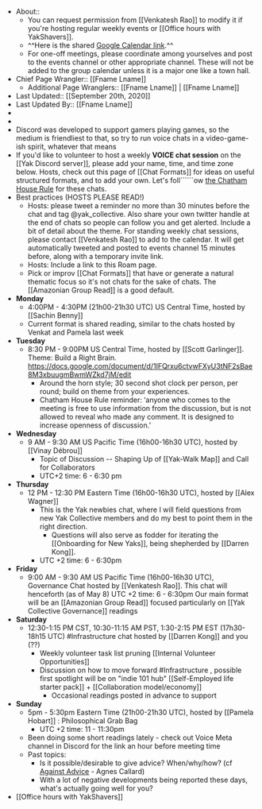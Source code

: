 - About:: 
    - You can request permission from [[Venkatesh Rao]] to modify it if you're hosting regular weekly events or [[Office hours with YakShavers]]. 
    - ^^Here is the shared [Google Calendar link](https://calendar.google.com/calendar?cid=bzk5NW00MzE3M2Jwc2xtaGg0OW5tcnA1aTRAZ3JvdXAuY2FsZW5kYXIuZ29vZ2xlLmNvbQ).^^
    - For one-off meetings, please coordinate among yourselves and post to the events channel or other appropriate channel. These will not be added to the group calendar unless it is a major one like a town hall.
- Chief Page Wrangler:: [[Fname Lname]]
    - Additional Page Wranglers:: [[Fname Lname]] | [[Fname Lname]] 
- Last Updated:: [[September 20th, 2020]]
- Last Updated By:: [[Fname Lname]]
-  
- 
- Discord was developed to support gamers playing games, so the medium is friendliest to that, so try to run voice chats in a video-game-ish spirit, whatever that means
- If you'd like to volunteer to host a weekly **VOICE chat session** on the [[Yak Discord server]], please add your name, time, and time zone below. Hosts, check out this page of [[Chat Formats]] for ideas on useful structured formats, and to add your own. Let's foll``````ow [the Chatham House Rule](https://en.wikipedia.org/wiki/Chatham_House_Rule) for these chats.
- Best practices (HOSTS PLEASE READ!)
    - Hosts: please tweet a reminder no more than 30 minutes before the chat and tag @yak_collective. Also share your own twitter handle at the end of chats so people can follow you and get alerted. Include a bit of detail about the theme. For standing weekly chat sessions, please contact [[Venkatesh Rao]] to add to the calendar. It will get automatically tweeted and posted to events channel 15 minutes before, along with a temporary invite link.
    - Hosts: Include a link to this Roam page.
    - Pick or improv [[Chat Formats]] that have or generate a natural thematic focus so it's not chats for the sake of chats. The [[Amazonian Group Read]] is a good default.
- **Monday**
    - 4:00PM - 4:30PM (21h00-21h30 UTC) US Central Time, hosted by [[Sachin Benny]]
    - Current format is shared reading, similar to the chats hosted by Venkat and Pamela last week
- **Tuesday**
    - 8:30 PM - 9:00PM US Central Time, hosted by [[Scott Garlinger]]. Theme: Build a Right Brain. https://docs.google.com/document/d/1IFQrxu6ctvwFXyU3tNF2sBae8M3xbuugmBwmWZkd7jM/edit
        - Around the horn style; 30 second shot clock per person, per round; build on theme from your experiences.
        - Chatham House Rule reminder: ‘anyone who comes to the meeting i[]()s free to use information from the discussion, but is not allowed to reveal who made any comment. It is designed to increase openness of discussion.’
- **Wednesday**
    - 9 AM - 9:30 AM US Pacific Time (16h00-16h30 UTC), hosted by [[Vinay Débrou]]
        - Topic of Discussion -- Shaping Up of [[Yak-Walk Map]] and Call for Collaborators
        - UTC+2 time: 6 - 6:30 pm
- **Thursday**
    - 12 PM - 12:30 PM Eastern Time (16h00-16h30 UTC), hosted by [[Alex Wagner]]
        - This is the Yak newbies chat, where I will field questions from new Yak Collective members and do my best to point them in the right direction.
            - Questions will also serve as fodder for iterating the [[Onboarding for New Yaks]], being shepherded by [[Darren Kong]].
        - UTC +2 time: 6 - 6:30pm
- **Friday**
    - 9:00 AM - 9:30 AM US Pacific Time (16h00-16h30 UTC), Governance Chat hosted by [[Venkatesh Rao]]. This chat will henceforth (as of May 8)
        UTC +2 time: 6 - 6:30pm
        Our main format will be an [[Amazonian Group Read]] focused particularly on [[Yak Collective Governance]] readings
- **Saturday**
    - 12:30-1:15 PM CST, 10:30-11:15 AM PST, 1:30-2:15 PM EST (17h30-18h15 UTC) #Infrastructure chat hosted by [[Darren Kong]] and you (??)
        - Weekly volunteer task list pruning [[Internal Volunteer Opportunities]]
        - Discussion on how to move forward #Infrastructure , possible first spotlight will be on "indie 101 hub" [[Self-Employed life starter pack]] + [[Collaboration model/economy]]
            - Occasional readings posted in advance to support  
- **Sunday**
    - 5pm - 5:30pm Eastern Time (21h00-21h30 UTC), hosted by [[Pamela Hobart]] : Philosophical Grab Bag
        - UTC +2 time: 11 - 11:30pm
    - Been doing some short readings lately - check out Voice Meta channel in Discord for the link an hour before meeting time
    - Past topics:
        - Is it possible/desirable to give advice? When/why/how? (cf [Against Advice](https://thepointmag.com/examined-life/against-advice-agnes-callard/) - Agnes Callard)
        - With a lot of negative developments being reported these days, what's actually going well for you? 
- [[Office hours with YakShavers]]

